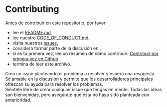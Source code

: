 # Contributing

Antes de contribuir en este repositorio, por favor
 * lee el [README.md](https://github.com/enzodiazdev/REPO/blob/master/README.md),
 * lee nuestro [CODE_OF_CONDUCT.md](https://github.com/enzodiazdev/REPO/blob/master/CODE_OF_CONDUCT.md),
 * visita nuestros [issues](https://github.com/enzodiazdev/REPO/issues),
 * considera formar parte de la discusión en [](),
 * si es tu primera vez, lee un resumen de cómo contribuir: [Contribuir por primera vez en Github](https://gist.github.com/EnzoDiazDev/31e73d0573142d0573eb58d69a5158fd)
 * termina de leer este archivo. 

Crea un issue planteando el problema a resolver y espera una respuesta. </br>
Sé amable en la discusión y permite que los desarrolladores principales ofrezcan su ayuda para resolver los problemas.</br>
Siéntete libre de crear cualquier issue que tengas en mente. Todas las ideas son bienvenidas, pero asegúrate que ésta no haya sido planteada con anterioridad. 